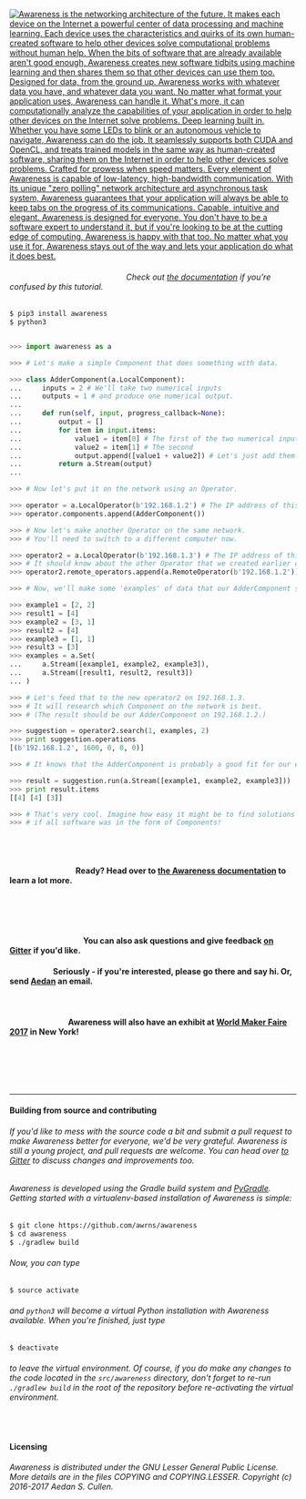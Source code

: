 
<a href="#">

![Awareness is the networking architecture of the future. It makes each device on the Internet a powerful center of data processing and machine learning. Each device uses the characteristics and quirks of its own human-created software to help other devices solve computational problems without human help. When the bits of software that are already available aren't good enough, Awareness creates new software tidbits using machine learning and then shares them so that other devices can use them too. Designed for data,
from the ground up. Awareness works with whatever data you have, and whatever data you want. No matter what format your application uses, Awareness can handle it. What's more, it can computationally analyze the capabilities of your application in order to help other devices on the Internet solve problems. Deep learning 
built in. Whether you have some LEDs to blink or an autonomous vehicle to navigate, Awareness can do the job. It seamlessly supports both CUDA and OpenCL, and treats trained models in the same way as human-created software, sharing them on the Internet in order to help other devices solve problems. Crafted for prowess
when speed matters. Every element of Awareness is capable of low-latency, high-bandwidth communication. With its unique "zero polling" network architecture ard asynchronous task system, Awareness guarantees that your application will always be able to keep tabs on the progress of its communications. Capable, intuitive
and elegant. Awareness is designed for everyone. You don't have to be a software expert to understand it, but if you're looking to be at the cutting edge of computing, Awareness is happy with that too. No matter what you use it for, Awareness stays out of the way and lets your application do what it does best. ](graphics/banner.png)

</a>

###### &nbsp;&nbsp;&nbsp;&nbsp;&nbsp;&nbsp;&nbsp;&nbsp;&nbsp;&nbsp;&nbsp;&nbsp;&nbsp;&nbsp;&nbsp;&nbsp;&nbsp;&nbsp;&nbsp;&nbsp;&nbsp;&nbsp;&nbsp;&nbsp;&nbsp;&nbsp;&nbsp;&nbsp;&nbsp;&nbsp;&nbsp;&nbsp;&nbsp;&nbsp;&nbsp;&nbsp;&nbsp;&nbsp;&nbsp;&nbsp;&nbsp;&nbsp;&nbsp;&nbsp;&nbsp;&nbsp;&nbsp;&nbsp;&nbsp;&nbsp;&nbsp;&nbsp;Check out [the documentation](https://github.com/awrns/awareness/wiki/Awareness-Documentation) if you're confused by this tutorial.

```bash
$ pip3 install awareness
$ python3
```

```python

>>> import awareness as a

>>> # Let's make a simple Component that does something with data.

>>> class AdderComponent(a.LocalComponent):
...     inputs = 2 # We'll take two numerical inputs
...     outputs = 1 # and produce one numerical output.
...
...     def run(self, input, progress_callback=None):
...         output = []
...         for item in input.items:
...             value1 = item[0] # The first of the two numerical inputs
...             value2 = item[1] # The second
...             output.append([value1 + value2]) # Let's just add them.
...         return a.Stream(output)
...

>>> # Now let's put it on the network using an Operator.

>>> operator = a.LocalOperator(b'192.168.1.2') # The IP address of this computer 
>>> operator.components.append(AdderComponent())

>>> # Now let's make another Operator on the same network.
>>> # You'll need to switch to a different computer now.

>>> operator2 = a.LocalOperator(b'192.168.1.3') # The IP address of this other computer
>>> # It should know about the other Operator that we created earlier on 192.168.1.2.
>>> operator2.remote_operators.append(a.RemoteOperator(b'192.168.1.2'))

>>> # Now, we'll make some 'examples' of data that our AdderComponent should be able to handle.

>>> example1 = [2, 2]
>>> result1 = [4]
>>> example2 = [3, 1]
>>> result2 = [4]
>>> example3 = [1, 1]
>>> result3 = [3]
>>> examples = a.Set(
...     a.Stream([example1, example2, example3]),
...     a.Stream([result1, result2, result3])
... )

>>> # Let's feed that to the new operator2 on 192.168.1.3.
>>> # It will research which Component on the network is best.
>>> # (The result should be our AdderComponent on 192.168.1.2.)

>>> suggestion = operator2.search(1, examples, 2)
>>> print suggestion.operations
[(b'192.168.1.2', 1600, 0, 0, 0)]

>>> # It knows that the AdderComponent is probably a good fit for our examples! Let's try it:

>>> result = suggestion.run(a.Stream([example1, example2, example3]))
>>> print result.items
[[4] [4] [3]]

>>> # That's very cool. Imagine how easy it might be to find solutions to computational problems
>>> # if all software was in the form of Components!

```

<br />
<br />

#### &nbsp;&nbsp;&nbsp;&nbsp;&nbsp;&nbsp;&nbsp;&nbsp;&nbsp;&nbsp;&nbsp;&nbsp;&nbsp;&nbsp;&nbsp;&nbsp;&nbsp;&nbsp;&nbsp;&nbsp;&nbsp;&nbsp;&nbsp;&nbsp;&nbsp;&nbsp;&nbsp;&nbsp;&nbsp;&nbsp;&nbsp;&nbsp;&nbsp;&nbsp;&nbsp;Ready? Head over to [the Awareness documentation](https://github.com/awrns/awareness/wiki/Awareness-Documentation) to learn a lot more.

<br />
<br />
<br />

#### &nbsp;&nbsp;&nbsp;&nbsp;&nbsp;&nbsp;&nbsp;&nbsp;&nbsp;&nbsp;&nbsp;&nbsp;&nbsp;&nbsp;&nbsp;&nbsp;&nbsp;&nbsp;&nbsp;&nbsp;&nbsp;&nbsp;&nbsp;&nbsp;&nbsp;&nbsp;&nbsp;&nbsp;&nbsp;&nbsp;&nbsp;&nbsp;&nbsp;&nbsp;&nbsp;&nbsp;&nbsp;&nbsp;&nbsp;You can also ask questions and give feedback [on Gitter](https://gitter.im/awrns/Lobby) if you'd like.
#### &nbsp;&nbsp;&nbsp;&nbsp;&nbsp;&nbsp;&nbsp;&nbsp;&nbsp;&nbsp;&nbsp;&nbsp;&nbsp;&nbsp;&nbsp;&nbsp;&nbsp;&nbsp;&nbsp;&nbsp;&nbsp;&nbsp;&nbsp;Seriously - if you're interested, please go there and say hi. Or, send [Aedan](https://github.com/aedancullen) an email.

<br />

#### &nbsp;&nbsp;&nbsp;&nbsp;&nbsp;&nbsp;&nbsp;&nbsp;&nbsp;&nbsp;&nbsp;&nbsp;&nbsp;&nbsp;&nbsp;&nbsp;&nbsp;&nbsp;&nbsp;&nbsp;&nbsp;&nbsp;&nbsp;&nbsp;&nbsp;&nbsp;&nbsp;&nbsp;&nbsp;&nbsp;&nbsp;Awareness will also have an exhibit at [World Maker Faire 2017](//makerfaire.com/new-york/) in New York!

<br />


<br />
<br />
<br />

<hr />

#### Building from source and contributing
###### If you'd like to mess with the source code a bit and submit a pull request to make Awareness better for everyone, we'd be very grateful. Awareness is still a young project, and pull requests are welcome. You can head over [to Gitter](https://gitter.im/awrns/Lobby) to discuss changes and improvements too.
###### Awareness is developed using the Gradle build system and [PyGradle](https://github.com/linkedin/pygradle). Getting started with a virtualenv-based installation of Awareness is simple:
```bash
$ git clone https://github.com/awrns/awareness
$ cd awareness
$ ./gradlew build
```
###### Now, you can type
```bash
$ source activate
```
###### and `python3` will become a virtual Python installation with Awareness available. When you're finished, just type
```bash
$ deactivate
```
###### to leave the virtual environment. Of course, if you do make any changes to the code located in the `src/awareness` directory, don't forget to re-run `./gradlew build` in the root of the repository before re-activating the virtual environment.

<br />

#### Licensing
###### Awareness is distributed under the GNU Lesser General Public License. More details are in the files COPYING and COPYING.LESSER. Copyright (c) 2016-2017 Aedan S. Cullen.



